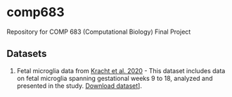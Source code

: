 # comp683
Repository for COMP 683 (Computational Biology) Final Project


## Datasets
1. Fetal microglia data from [Kracht et al. 2020](https://www.science.org/doi/10.1126/science.aba5906?url_ver=Z39.88-2003&rfr_id=ori:rid:crossref.org&rfr_dat=cr_pub%20%200pubmed) - This dataset includes data on fetal microglia spanning gestational weeks 9 to 18, analyzed and presented in the study. [Download dataset]([https://github.com/sneha-jaikumar/comp683/blob/main/adata_merge_fetuses_leiden.h5ad)]. 
